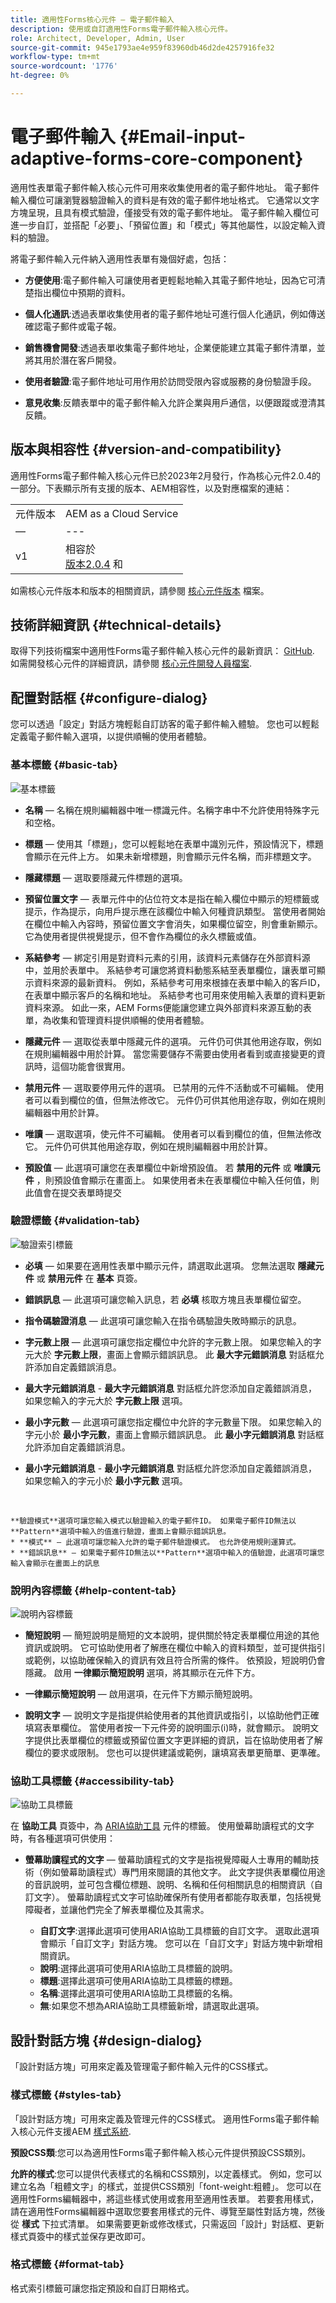 ```yaml
---
title: 適用性Forms核心元件 — 電子郵件輸入
description: 使用或自訂適用性Forms電子郵件輸入核心元件。
role: Architect, Developer, Admin, User
source-git-commit: 945e1793ae4e959f83960db46d2de4257916fe32
workflow-type: tm+mt
source-wordcount: '1776'
ht-degree: 0%

---
```



# 電子郵件輸入 {#Email-input-adaptive-forms-core-component}

適用性表單電子郵件輸入核心元件可用來收集使用者的電子郵件地址。 電子郵件輸入欄位可讓瀏覽器驗證輸入的資料是有效的電子郵件地址格式。 它通常以文字方塊呈現，且具有模式驗證，僅接受有效的電子郵件地址。 電子郵件輸入欄位可進一步自訂，並搭配「必要」、「預留位置」和「模式」等其他屬性，以設定輸入資料的驗證。

<!-- ## Sample Component Output {#sample-component-output}

To experience the Accordion Component as well as see examples of its configuration options as well as HTML and JSON output, visit the [Component Library](https://adobe.com/go/aem_cmp_library_accordion). -->

將電子郵件輸入元件納入適用性表單有幾個好處，包括：

* **方便使用**:電子郵件輸入可讓使用者更輕鬆地輸入其電子郵件地址，因為它可清楚指出欄位中預期的資料。

* **個人化通訊**:透過表單收集使用者的電子郵件地址可進行個人化通訊，例如傳送確認電子郵件或電子報。

* **銷售機會開發**:透過表單收集電子郵件地址，企業便能建立其電子郵件清單，並將其用於潛在客戶開發。

* **使用者驗證**:電子郵件地址可用作用於訪問受限內容或服務的身份驗證手段。

* **意見收集**:反饋表單中的電子郵件輸入允許企業與用戶通信，以便跟蹤或澄清其反饋。

## 版本與相容性 {#version-and-compatibility}

適用性Forms電子郵件輸入核心元件已於2023年2月發行，作為核心元件2.0.4的一部分。下表顯示所有支援的版本、AEM相容性，以及對應檔案的連結：

|  |  |
|---|---|
| 元件版本 | AEM as a Cloud Service  |
| — | --- |
| v1 | 相容於<br>[版本2.0.4](/help/versions.md) 和 | 相容 | 相容 |

如需核心元件版本和版本的相關資訊，請參閱 [核心元件版本](/help/versions.md) 檔案。

<!-- ## Sample Component Output {#sample-component-output}

To experience the Accordion Component as well as see examples of its configuration options as well as HTML and JSON output, visit the [Component Library](https://adobe.com/go/aem_cmp_library_accordion). -->

## 技術詳細資訊 {#technical-details}

取得下列技術檔案中適用性Forms電子郵件輸入核心元件的最新資訊： [GitHub](https://github.com/adobe/aem-core-forms-components/tree/master/ui.af.apps/src/main/content/jcr_root/apps/core/fd/components/form/emailinput/v1/emailinput). 如需開發核心元件的詳細資訊，請參閱 [核心元件開發人員檔案](/help/developing/overview.md).

## 配置對話框 {#configure-dialog}

您可以透過「設定」對話方塊輕鬆自訂訪客的電子郵件輸入體驗。 您也可以輕鬆定義電子郵件輸入選項，以提供順暢的使用者體驗。

### 基本標籤 {#basic-tab}

![基本標籤](/help/adaptive-forms/assets/email_basictab.png)

* **名稱**  — 名稱在規則編輯器中唯一標識元件。名稱字串中不允許使用特殊字元和空格。

* **標題**  — 使用其「標題」，您可以輕鬆地在表單中識別元件，預設情況下，標題會顯示在元件上方。 如果未新增標題，則會顯示元件名稱，而非標題文字。

* **隱藏標題**  — 選取要隱藏元件標題的選項。

* **預留位置文字**  — 表單元件中的佔位符文本是指在輸入欄位中顯示的短標籤或提示，作為提示，向用戶提示應在該欄位中輸入何種資訊類型。 當使用者開始在欄位中輸入內容時，預留位置文字會消失，如果欄位留空，則會重新顯示。 它為使用者提供視覺提示，但不會作為欄位的永久標籤或值。

* **系結參考**  — 綁定引用是對資料元素的引用，該資料元素儲存在外部資料源中，並用於表單中。 系結參考可讓您將資料動態系結至表單欄位，讓表單可顯示資料來源的最新資料。 例如，系結參考可用來根據在表單中輸入的客戶ID，在表單中顯示客戶的名稱和地址。 系結參考也可用來使用輸入表單的資料更新資料來源。 如此一來，AEM Forms便能讓您建立與外部資料來源互動的表單，為收集和管理資料提供順暢的使用者體驗。
* **隱藏元件**  — 選取從表單中隱藏元件的選項。 元件仍可供其他用途存取，例如在規則編輯器中用於計算。 當您需要儲存不需要由使用者看到或直接變更的資訊時，這個功能會很實用。
* **禁用元件**  — 選取要停用元件的選項。 已禁用的元件不活動或不可編輯。 使用者可以看到欄位的值，但無法修改它。 元件仍可供其他用途存取，例如在規則編輯器中用於計算。
* **唯讀**  — 選取選項，使元件不可編輯。 使用者可以看到欄位的值，但無法修改它。 元件仍可供其他用途存取，例如在規則編輯器中用於計算。

* **預設值**  — 此選項可讓您在表單欄位中新增預設值。 若 **禁用的元件** 或 **唯讀元件** ，則預設值會顯示在畫面上。 如果使用者未在表單欄位中輸入任何值，則此值會在提交表單時提交


### 驗證標籤 {#validation-tab}

![驗證索引標籤](/help/adaptive-forms/assets/email_validationtab.png)

* **必填**  — 如果要在適用性表單中顯示元件，請選取此選項。 您無法選取 **隱藏元件** 或 **禁用元件**  在 **基本** 頁簽。

* **錯誤訊息**  — 此選項可讓您輸入訊息，若 **必填** 核取方塊且表單欄位留空。

* **指令碼驗證消息**  — 此選項可讓您輸入在指令碼驗證失敗時顯示的訊息。

* **字元數上限**  — 此選項可讓您指定欄位中允許的字元數上限。 如果您輸入的字元大於 **字元數上限**，畫面上會顯示錯誤訊息。 此 **最大字元錯誤消息** 對話框允許添加自定義錯誤消息。

* **最大字元錯誤消息** - **最大字元錯誤消息** 對話框允許您添加自定義錯誤消息，如果您輸入的字元大於 **字元數上限** 選項。

* **最小字元數**  — 此選項可讓您指定欄位中允許的字元數量下限。 如果您輸入的字元小於 **最小字元數**，畫面上會顯示錯誤訊息。 此 **最小字元錯誤消息** 對話框允許添加自定義錯誤消息。

* **最小字元錯誤消息** - **最小字元錯誤消息** 對話框允許您添加自定義錯誤消息，如果您輸入的字元小於 **最小字元數** 選項。

<br>

    **驗證模式**選項可讓您輸入模式以驗證輸入的電子郵件ID。 如果電子郵件ID無法以**Pattern**選項中輸入的值進行驗證，畫面上會顯示錯誤訊息。
    * **模式** — 此選項可讓您輸入允許的電子郵件驗證模式。 也允許使用規則運算式。
    * **錯誤訊息** — 如果電子郵件ID無法以**Pattern**選項中輸入的值驗證，此選項可讓您輸入會顯示在畫面上的訊息

### 說明內容標籤 {#help-content-tab}

![說明內容標籤](/help/adaptive-forms/assets/email_helptab.png)

* **簡短說明**  — 簡短說明是簡短的文本說明，提供關於特定表單欄位用途的其他資訊或說明。 它可協助使用者了解應在欄位中輸入的資料類型，並可提供指引或範例，以協助確保輸入的資訊有效且符合所需的條件。 依預設，短說明仍會隱藏。 啟用 **一律顯示簡短說明** 選項，將其顯示在元件下方。

* **一律顯示簡短說明**  — 啟用選項，在元件下方顯示簡短說明。

* **說明文字**  — 說明文字是指提供給使用者的其他資訊或指引，以協助他們正確填寫表單欄位。 當使用者按一下元件旁的說明圖示(i)時，就會顯示。 說明文字提供比表單欄位的標籤或預留位置文字更詳細的資訊，旨在協助使用者了解欄位的要求或限制。 您也可以提供建議或範例，讓填寫表單更簡單、更準確。

### 協助工具標籤 {#accessibility-tab}

![協助工具標籤](/help/adaptive-forms/assets/email_accessibilitytab.png)

在 **協助工具** 頁簽中，為 [ARIA協助工具](https://www.w3.org/WAI/standards-guidelines/aria/) 元件的標籤。 使用螢幕助讀程式的文字時，有各種選項可供使用：

* **螢幕助讀程式的文字**  — 螢幕助讀程式的文字是指視覺障礙人士專用的輔助技術（例如螢幕助讀程式）專門用來閱讀的其他文字。 此文字提供表單欄位用途的音訊說明，並可包含欄位標題、說明、名稱和任何相關訊息的相關資訊（自訂文字）。 螢幕助讀程式文字可協助確保所有使用者都能存取表單，包括視覺障礙者，並讓他們完全了解表單欄位及其需求。


   * **自訂文字**:選擇此選項可使用ARIA協助工具標籤的自訂文字。 選取此選項會顯示「自訂文字」對話方塊。 您可以在「自訂文字」對話方塊中新增相關資訊。
   * **說明**:選擇此選項可使用ARIA協助工具標籤的說明。
   * **標題**:選擇此選項可使用ARIA協助工具標籤的標題。
   * **名稱**:選擇此選項可使用ARIA協助工具標籤的名稱。
   * **無**:如果您不想為ARIA協助工具標籤新增，請選取此選項。


## 設計對話方塊 {#design-dialog}

「設計對話方塊」可用來定義及管理電子郵件輸入元件的CSS樣式。


### 樣式標籤 {#styles-tab}

「設計對話方塊」可用來定義及管理元件的CSS樣式。 適用性Forms電子郵件輸入核心元件支援AEM [樣式系統](/help/get-started/authoring.md#component-styling).

**預設CSS類**:您可以為適用性Forms電子郵件輸入核心元件提供預設CSS類別。

**允許的樣式**:您可以提供代表樣式的名稱和CSS類別，以定義樣式。 例如，您可以建立名為「粗體文字」的樣式，並提供CSS類別「font-weight:粗體」。 您可以在適用性Forms編輯器中，將這些樣式使用或套用至適用性表單。 若要套用樣式，請在適用性Forms編輯器中選取您要套用樣式的元件、導覽至屬性對話方塊，然後從 **樣式** 下拉式清單。 如果需要更新或修改樣式，只需返回「設計」對話框、更新樣式頁簽中的樣式並保存更改即可。

### 格式標籤 {#format-tab}

格式索引標籤可讓您指定預設和自訂日期格式。
